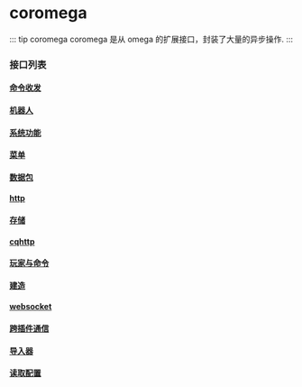# coromega
::: tip coromega
coromega  是从 omega 的扩展接口，封装了大量的异步操作.
:::

### 接口列表
#### [命令收发](命令收发api/coromega_cmd)
#### [机器人](机器人自身信息相关/coromega_botUq)
#### [系统功能](system/coromega_system)
#### [菜单](菜单相关API/菜单相关API)
#### [数据包](数据包监听相关API/数据包监听相关API)
#### [http](http相关/http)
#### [存储](存储相关/cocomega_storage)
#### [cqhttp](cqhttp相关API/cqhttp相关API)
#### [玩家与命令](玩家交互与命令方块API/cmd_player)
#### [建造](方块和命令块放置相关/coromega_place_command_block)
#### [websocket](websocket/websocket)
#### [跨插件通信](跨插件api调用/跨插件api调用)
#### [导入器](导入器_strucure_canvas相关API/导入器_strucure_canvas相关API)
#### [读取配置](配置读取和升级相关API/配置读取和升级)

